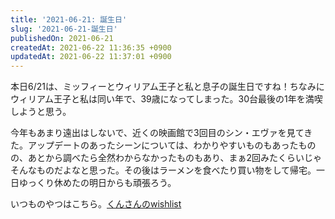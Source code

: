 ```yaml
---
title: '2021-06-21: 誕生日'
slug: '2021-06-21-誕生日'
publishedOn: 2021-06-21
createdAt: 2021-06-22 11:36:35 +0900
updatedAt: 2021-06-22 11:37:01 +0900
---
```

本日6/21は、ミッフィーとウィリアム王子と私と息子の誕生日ですね！ちなみにウィリアム王子と私は同い年で、39歳になってしまった。30台最後の1年を満喫しようと思う。

今年もあまり遠出はしないで、近くの映画館で3回目のシン・エヴァを見てきた。アップデートのあったシーンについては、わかりやすいものもあったものの、あとから調べたら全然わからなかったものもあり、まぁ2回みたくらいじゃそんなものだよなと思った。その後はラーメンを食べたり買い物をして帰宅。一日ゆっくり休めたの明日からも頑張ろう。

いつものやつはこちら。[くんさんのwishlist](http://bit.ly/kenchan-wl)
